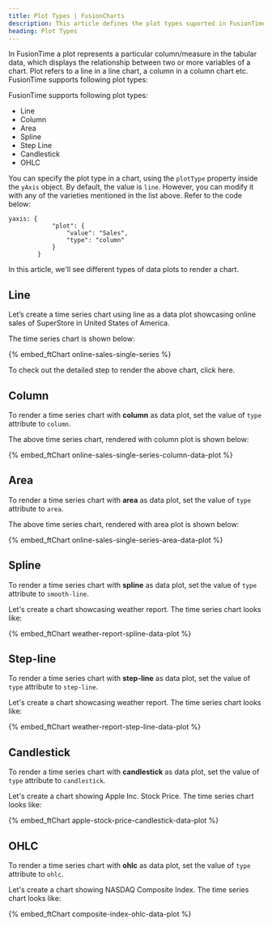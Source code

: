 ```yaml
---
title: Plot Types | FusionCharts
description: This article defines the plot types suported in FusionTime.
heading: Plot Types
---
```


In FusionTime a plot represents a particular column/measure in the tabular data, which displays the relationship between two or more variables of a chart. Plot refers to a line in a line chart, a column in a column chart etc. FusionTime supports following plot types:

FusionTime supports following plot types:

* Line
* Column
* Area
* Spline
* Step Line
* Candlestick
* OHLC

You can specify the plot type in a chart, using the `plotType` property inside the `yAxis` object. By default, the value is `line`. However, you can modify it with any of the varieties mentioned in the list above. Refer to the code below:

```
yaxis: {
            "plot": {
                "value": "Sales",
                "type": "column"  
            }
        }
```

In this article, we'll see different types of data plots to render a chart. 

## Line

Let’s create a time series chart using line as a data plot showcasing online sales of SuperStore in United States of America. 

The time series chart is shown below:

{% embed_ftChart online-sales-single-series %}

To check out the detailed step to render the above chart, click here.

## Column

To render a time series chart with **column** as data plot, set the value of `type` attribute to `column`.

The above time series chart, rendered with column plot is shown below:

{% embed_ftChart online-sales-single-series-column-data-plot %}

## Area

To render a time series chart with **area** as data plot, set the value of `type` attribute to `area`.

The above time series chart, rendered with area plot is shown below:

{% embed_ftChart online-sales-single-series-area-data-plot %}

## Spline

To render a time series chart with **spline** as data plot, set the value of `type` attribute to `smooth-line`.

Let's create a chart showcasing weather report. The time series chart looks like:

{% embed_ftChart weather-report-spline-data-plot %}

## Step-line

To render a time series chart with **step-line** as data plot, set the value of `type` attribute to `step-line`.

Let's create a chart showcasing weather report. The time series chart looks like:

{% embed_ftChart weather-report-step-line-data-plot %}

## Candlestick

To render a time series chart with **candlestick** as data plot, set the value of `type` attribute to `candlestick`.

Let's create a chart showing Apple Inc. Stock Price. The time series chart looks like:

{% embed_ftChart apple-stock-price-candlestick-data-plot %}

## OHLC

To render a time series chart with **ohlc** as data plot, set the value of `type` attribute to `ohlc`.

Let's create a chart showing NASDAQ Composite Index. The time series chart looks like:

{% embed_ftChart composite-index-ohlc-data-plot %}